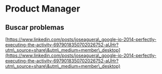 # Product Manager

## Buscar problemas

[https://www.linkedin.com/posts/joseaguera\_google-io-2014-perfectly-executing-the-activity-6979018350702026752-aUHr?utm\_source=share\&utm\_medium=member\_desktop](https://www.linkedin.com/posts/joseaguera\_google-io-2014-perfectly-executing-the-activity-6979018350702026752-aUHr?utm\_source=share\&utm\_medium=member\_desktop)

